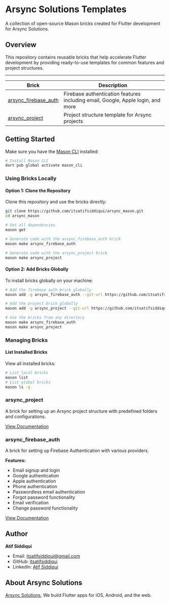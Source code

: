 # Arsync Solutions Templates

A collection of open-source Mason bricks created for Flutter development for Arsync Solutions.

## Overview

This repository contains reusable bricks that help accelerate Flutter development by providing ready-to-use templates for common features and project structures.

---

| Brick | Description |
| ----- | ----------- |
| [arsync_firebase_auth](arsync_firebase_auth) | Firebase authentication features including email, Google, Apple login, and more |
| [arsync_project](arsync_project) | Project structure template for Arsync projects |

## Getting Started

Make sure you have the [Mason CLI](https://pub.dev/packages/mason_cli) installed:

```bash
# Install Mason CLI
dart pub global activate mason_cli
```

### Using Bricks Locally

#### Option 1: Clone the Repository

Clone this repository and use the bricks directly:

```bash
git clone https://github.com/itsatifsiddiqui/arsync_mason.git
cd arsync_mason

# Get all dependencies
mason get

# Generate code with the arsync_firebase_auth brick
mason make arsync_firebase_auth

# Generate code with the arsync_project brick
mason make arsync_project
```

#### Option 2: Add Bricks Globally

To install bricks globally on your machine:

```bash
# Add the firebase auth brick globally
mason add -g arsync_firebase_auth --git-url https://github.com/itsatifsiddiqui/arsync_mason.git --git-path arsync_firebase_auth

# Add the project brick globally
mason add -g arsync_project --git-url https://github.com/itsatifsiddiqui/arsync_mason.git --git-path arsync_project

# Use the bricks from any directory
mason make arsync_firebase_auth
mason make arsync_project
```

### Managing Bricks

#### List Installed Bricks

View all installed bricks:

```bash
# List local bricks
mason list
# List global bricks
mason ls -g
```



### arsync_project

A brick for setting up an Arsync project structure with predefined folders and configurations.

[View Documentation](arsync_project/README.md)

### arsync_firebase_auth

A brick for setting up Firebase Authentication with various providers.

**Features:**
- Email signup and login
- Google authentication
- Apple authentication
- Phone authentication
- Passwordless email authentication
- Forgot password functionality
- Email verification
- Change password functionality

[View Documentation](arsync_firebase_auth/README.md)



## Author

**Atif Siddiqui**
- Email: itsatifsiddiqui@gmail.com
- GitHub: [itsatifsiddiqui](https://github.com/itsatifsiddiqui)
- LinkedIn: [Atif Siddiqui](https://www.linkedin.com/in/atif-siddiqui-213a2217b/)


## About Arsync Solutions

[Arsync Solutions](https://arsyncsolutions.com), We build Flutter apps for iOS, Android, and the web.